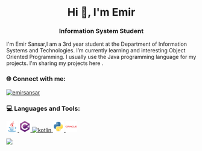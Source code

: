 <h1 align="center">Hi 👋, I'm Emir</h1>
<h3 align="center">Information System Student</h3>
<p>I'm Emir Sansar,I am a 3rd year student at the Department of Information Systems and Technologies. I’m currently learning and interesting Object Oriented Programming. I usually use the Java programming language for my projects. I'm sharing my projects here .</p>

<h3 align="left"> 🌐 Connect with me:</h3>
<p align="left">
<a href="https://linkedin.com/in/emirsansar" target="blank"><img align="center" src="https://raw.githubusercontent.com/rahuldkjain/github-profile-readme-generator/master/src/images/icons/Social/linked-in-alt.svg" alt="emirsansar" height="20" width="20" /></a>
</p>

<h3 align="left"> 💻 Languages and Tools:</h3>
<p align="left">  
  <a href="https://www.java.com" target="_blank" rel="noreferrer"> <img src="https://raw.githubusercontent.com/devicons/devicon/master/icons/java/java-original.svg" alt="java" width="30" height="30"/> </a> 
  <a href="https://www.w3schools.com/cs/" target="_blank" rel="noreferrer"> <img src="https://raw.githubusercontent.com/devicons/devicon/master/icons/csharp/csharp-original.svg" alt="csharp" width="30" height="30"/> </a>
  <a href="https://kotlinlang.org" target="_blank" rel="noreferrer"> <img src="https://www.vectorlogo.zone/logos/kotlinlang/kotlinlang-icon.svg" alt="kotlin" width="25" height="30"/> </a>
  <a href="https://www.python.org" target="_blank" rel="noreferrer"> <img src="https://raw.githubusercontent.com/devicons/devicon/master/icons/python/python-original.svg" alt="python" width="30" height="30"/> </a> 
  <a href="https://www.oracle.com/" target="_blank" rel="noreferrer"> <img src="https://raw.githubusercontent.com/devicons/devicon/master/icons/oracle/oracle-original.svg" alt="oracle" width="30" height="30"/> </a>  
</p>

![](https://github-readme-stats.vercel.app/api/top-langs/?username=emirsansar&theme=dark&hide_border=false&include_all_commits=false&count_private=false&layout=compact)
